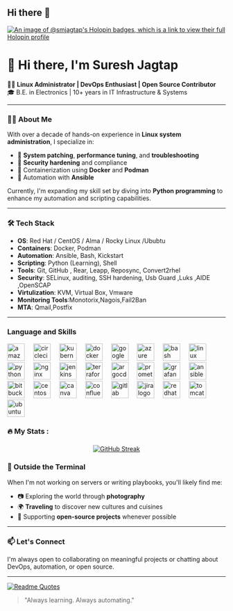 ## Hi there 👋
[![An image of @smjagtap's Holopin badges, which is a link to view their full Holopin profile](https://holopin.me/smjagtap)](https://holopin.io/@smjagtap)
<!--
**smjagtap/smjagtap** is a ✨ _special_ ✨ repository because its `README.md` (this file) appears on your GitHub profile.
Here are some ideas to get you started:

- 🔭 I’m currently working on ...
- 🌱 I’m currently learning ...
- 👯 I’m looking to collaborate on ...
- 🤔 I’m looking for help with ...
- 💬 Ask me about ...
- 📫 How to reach me: ...
- 😄 Pronouns: ...
- ⚡ Fun fact: ...
-->
# 👋 Hi there, I'm Suresh Jagtap

👨‍💻 **Linux Administrator | DevOps Enthusiast | Open Source Contributor**  
🎓 B.E. in Electronics | 10+ years in IT Infrastructure & Systems

---

### 🧑‍💼 About Me

With over a decade of hands-on experience in **Linux system administration**, I specialize in:

- 🔧 **System patching**, **performance tuning**, and **troubleshooting**
- 🔐 **Security hardening** and compliance
- 🐳 Containerization using **Docker** and **Podman**
- 🤖 Automation with **Ansible**

Currently, I'm expanding my skill set by diving into **Python programming** to enhance my automation and scripting capabilities.

---

### 🛠️ Tech Stack

- **OS**: Red Hat / CentOS / Alma / Rocky Linux /Ububtu  
- **Containers**: Docker, Podman  
- **Automation**: Ansible, Bash, Kickstart  
- **Scripting**: Python (Learning), Shell 
- **Tools**: Git, GitHub , Rear, Leapp, Reposync, Convert2rhel
- **Security**: SELinux, auditing, SSH hardening, Usb Guard ,Luks ,AIDE ,OpenSCAP
- **Virtulization**: KVM, Virtual Box, Vmware
- **Monitoring Tools**:Monotorix,Nagois,Fail2Ban
- **MTA**: Qmail,Postfix
---
[We can also use :https://skillicons.dev/icons?i=c,java,python,aws,linux,mongodb,nodejs,mysql,html,css,git,github&perline=6 ]:#

### Language and Skills
<div align="left">
  <img src="https://github.com/piyushsachdeva/piyushsachdeva/assets/40286378/8c9e2b9c-fd9f-48ed-af6e-ae9d347dd96e" height="40" alt="amazonwebservices logo"  />
  <img width="12" />
  <img src="https://cdn.jsdelivr.net/gh/devicons/devicon/icons/circleci/circleci-plain.svg" height="40" alt="circleci logo"  />
  <img width="12" />
  <img src="https://cdn.jsdelivr.net/gh/devicons/devicon/icons/kubernetes/kubernetes-plain.svg" height="40" alt="kubernetes logo"  />
  <img width="12" />
  <img src="https://cdn.jsdelivr.net/gh/devicons/devicon/icons/docker/docker-plain-wordmark.svg" height="40" alt="docker logo"  />
  <img width="12" />
  <img src="https://cdn.jsdelivr.net/gh/devicons/devicon/icons/googlecloud/googlecloud-original.svg" height="40" alt="googlecloud logo"  />
  <img width="12" />
  <img src="https://cdn.jsdelivr.net/gh/devicons/devicon/icons/azure/azure-original.svg" height="40" alt="azure logo"  />
  <img width="12" />
  <img src="https://cdn.jsdelivr.net/gh/devicons/devicon/icons/bash/bash-original.svg" height="40" alt="bash logo"  />
  <img width="12" />
  <img src="https://cdn.jsdelivr.net/gh/devicons/devicon/icons/linux/linux-original.svg" height="40" alt="linux logo"  />
  <img width="12" />
  <img src="https://cdn.jsdelivr.net/gh/devicons/devicon/icons/python/python-original.svg" height="40" alt="python logo"  />
  <img width="12" />
  <img src="https://cdn.jsdelivr.net/gh/devicons/devicon/icons/nginx/nginx-original.svg" height="40" alt="nginx logo"  />
  <img width="12" />
  <img src="https://cdn.jsdelivr.net/gh/devicons/devicon/icons/jenkins/jenkins-line.svg" height="40" alt="jenkins logo"  />
  <img width="12" />
  <img src="https://cdn.jsdelivr.net/gh/devicons/devicon/icons/terraform/terraform-original.svg" height="40" alt="terraform logo"  />
  <img width="12" />
  <img src="https://cdn.jsdelivr.net/gh/devicons/devicon/icons/argocd/argocd-original.svg" height="40" alt="argocd logo"  />
  <img width="12" />
  <img src="https://cdn.jsdelivr.net/gh/devicons/devicon/icons/prometheus/prometheus-original.svg" height="40" alt="prometheus logo"  />
  <img width="12" />
  <img src="https://cdn.jsdelivr.net/gh/devicons/devicon/icons/grafana/grafana-original.svg" height="40" alt="grafana logo"  />
  <img width="12" />
  <img src="https://cdn.jsdelivr.net/gh/devicons/devicon/icons/ansible/ansible-original.svg" height="40" alt="ansible logo"  />
  <img width="12" />
  <img src="https://cdn.jsdelivr.net/gh/devicons/devicon/icons/bitbucket/bitbucket-original.svg" height="40" alt="bitbucket logo"  />
  <img width="12" />
  <img src="https://cdn.jsdelivr.net/gh/devicons/devicon/icons/centos/centos-original.svg" height="40" alt="centos logo"  />
  <img width="12" />
  <img src="https://cdn.jsdelivr.net/gh/devicons/devicon/icons/canva/canva-original.svg" height="40" alt="canva logo"  />
  <img width="12" />
  <img src="https://cdn.jsdelivr.net/gh/devicons/devicon/icons/confluence/confluence-original.svg" height="40" alt="confluence logo"  />
  <img width="12" />
  <img src="https://cdn.jsdelivr.net/gh/devicons/devicon/icons/gitlab/gitlab-original.svg" height="40" alt="gitlab logo"  />
  <img width="12" />
  <img src="https://cdn.jsdelivr.net/gh/devicons/devicon/icons/jira/jira-original.svg" height="40" alt="jira logo"  />
  <img width="12" />
  <img src="https://cdn.jsdelivr.net/gh/devicons/devicon/icons/redhat/redhat-original.svg" height="40" alt="redhat logo"  />
  <img width="12" />
  <img src="https://cdn.jsdelivr.net/gh/devicons/devicon/icons/tomcat/tomcat-original.svg" height="40" alt="tomcat logo"  />
  <img width="12" />
  <img src="https://cdn.jsdelivr.net/gh/devicons/devicon/icons/ubuntu/ubuntu-plain.svg" height="40" alt="ubuntu logo"  />
</div>

[The stats are genearted by using :https://streak-stats.demolab.com/demo)]: # 

<h3 align="left">🔥   My Stats :</h3>

###
<div align="center">
 <a href="https://git.io/streak-stats"><img src="https://streak-stats.demolab.com?user=smjagtap&theme=prussian" alt="GitHub Streak" /></a>
</div>

###


### 📸 Outside the Terminal

When I'm not working on servers or writing playbooks, you'll likely find me:

- 📷 Exploring the world through **photography**
- 🌍 **Traveling** to discover new cultures and cuisines
- 🤝 Supporting **open-source projects** whenever possible

---

### 📫 Let's Connect

I'm always open to collaborating on meaningful projects or chatting about DevOps, automation, or open source.

---
[![Readme Quotes](https://quotes-github-readme.vercel.app/api?type=horizontal&theme=dark)](https://github.com/piyushsuthar/github-readme-quotes)

> "Always learning. Always automating."

